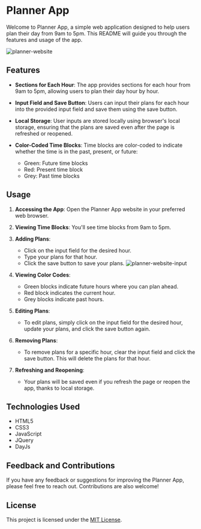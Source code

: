 # Planner App

Welcome to Planner App, a simple web application designed to help users plan their day from 9am to 5pm. This README will guide you through the features and usage of the app.

![planner-website](https://github.com/Lecheeky/Planner-app/assets/140285251/7cd75b00-826a-412c-a9fb-35c04db7f7f2)
## Features

- **Sections for Each Hour**: The app provides sections for each hour from 9am to 5pm, allowing users to plan their day hour by hour.

- **Input Field and Save Button**: Users can input their plans for each hour into the provided input field and save them using the save button.

- **Local Storage**: User inputs are stored locally using browser's local storage, ensuring that the plans are saved even after the page is refreshed or reopened.

- **Color-Coded Time Blocks**: Time blocks are color-coded to indicate whether the time is in the past, present, or future:
  - Green: Future time blocks
  - Red: Present time block
  - Grey: Past time blocks

## Usage

1. **Accessing the App**: Open the Planner App website in your preferred web browser.

2. **Viewing Time Blocks**: You'll see time blocks from 9am to 5pm.

3. **Adding Plans**:
   - Click on the input field for the desired hour.
   - Type your plans for that hour.
   - Click the save button to save your plans.
![planner-website-input](https://github.com/Lecheeky/Planner-app/assets/140285251/cb1a31f6-3faf-4e00-9f00-f185fa0660b3)

4. **Viewing Color Codes**:
   - Green blocks indicate future hours where you can plan ahead.
   - Red block indicates the current hour.
   - Grey blocks indicate past hours.

5. **Editing Plans**:
   - To edit plans, simply click on the input field for the desired hour, update your plans, and click the save button again.

6. **Removing Plans**:
   - To remove plans for a specific hour, clear the input field and click the save button. This will delete the plans for that hour.

7. **Refreshing and Reopening**:
   - Your plans will be saved even if you refresh the page or reopen the app, thanks to local storage.

## Technologies Used

- HTML5
- CSS3
- JavaScript
- JQuery
- DayJs

## Feedback and Contributions

If you have any feedback or suggestions for improving the Planner App, please feel free to reach out. Contributions are also welcome!

## License

This project is licensed under the [MIT License](LICENSE).

